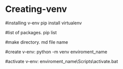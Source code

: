 # Creating-venv

#installing v-env
pip install virtualenv

#list of packages.
pip list

#make directory.
md file name


#create v-env:
python -m venv enviroment_name

#activate v-env:
enviroment_name\Scripts\activate.bat
